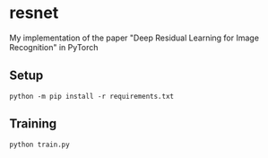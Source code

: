 # resnet
My implementation of the paper "Deep Residual Learning for Image Recognition" in PyTorch

## Setup
```
python -m pip install -r requirements.txt
```

## Training
```
python train.py
```
